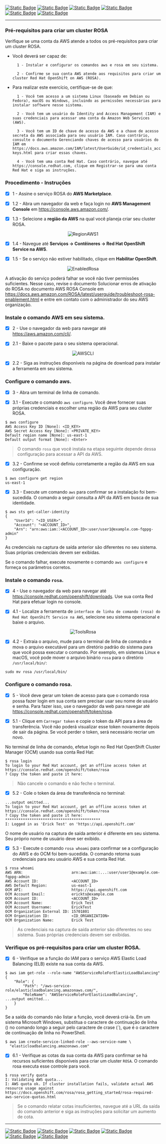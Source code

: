 [![Static Badge](https://img.shields.io/badge/1-HOME-red?style=for-the-badge)](./README.md)
[![Static Badge](https://img.shields.io/badge/2-RESUMO_ROSA-red?style=for-the-badge)](./2%20-%20Resumo%20ROSA.md)
[![Static Badge](https://img.shields.io/badge/4-Criação_Cluster-red?style=for-the-badge)](./4%20-%20Criação%20Cluster.md) 
[![Static Badge](https://img.shields.io/badge/5-Conta_Inicial-red?style=for-the-badge)](./5%20-%20Configurar%20Conta%20Inicial%20ROSA.md) 
[![Static Badge](https://img.shields.io/badge/6-Permissões-red?style=for-the-badge)](./6%20-%20Configurar%20Permissões.md)
[![Static Badge](https://img.shields.io/badge/7-Acesso_com_GITHUB-red?style=for-the-badge)](./7%20-%20Configurar%20GitHub%20ROSA.md)

---
### Pré-requisitos para criar um cluster ROSA
Verifique se uma conta da AWS atende a todos os pré-requisitos para criar um cluster ROSA.

* Você deverá ser capaz de:

        1 - Instalar e configurar os comandos aws e rosa em seu sistema.

        2 - Confirme se sua conta AWS atende aos requisitos para criar um cluster Red Hat OpenShift on AWS (ROSA).

* Para realizar este exercício, certifique-se de que:

        1 - Você tem acesso a um sistema Linux (baseado em Debian ou Fedora), macOS ou Windows, incluindo as permissões necessárias para instalar software nesse sistema.

        2 - Você tem um usuário do Identity and Access Management (IAM) e suas credenciais para acessar uma conta da Amazon Web Services (AWS).

        3 - Você tem um ID de chave de acesso da AWS e a chave de acesso secreta da AWS associada para seu usuário IAM. Caso contrário, consulte o documento Gerenciando chaves de acesso para usuários do IAM em https://docs.aws.amazon.com/IAM/latest/UserGuide/id_credentials_access-keys.html para criar essas chaves.

        4 - Você tem uma conta Red Hat. Caso contrário, navegue até https://console.redhat.com, clique em Registrar-se para uma conta Red Hat e siga as instruções.

### Procedimento - Instruções

- [x] 1 - Assine o serviço ROSA do **AWS Marketplace**.

- [x] 1.2 - Abra um navegador da web e faça login no **AWS Management Console** em https://console.aws.amazon.com/.

- [x] 1.3 - Selecione a **região da AWS** na qual você planeja criar seu cluster ROSA.

<p align="center">
<img src="./ROSA_IMAGE/PRATICO/RegionAWS1.png" alt="RegionAWS1">
</p>

- [x] 1.4 - Navegue até **Serviços → Contêineres → Red Hat OpenShift Service na AWS**.

- [x] 1.5 - Se o serviço não estiver habilitado, clique em **Habilitar OpenShift**.

<p align="center">
<img src="./ROSA_IMAGE/PRATICO/EnabledRosa.png" alt="EnabledRosa">
</p>

A ativação do serviço poderá falhar se você não tiver permissões suficientes. Nesse caso, revise o documento Solucionar erros de ativação do ROSA no documento AWS ROSA Console em https://docs.aws.amazon.com/ROSA/latest/userguide/troubleshoot-rosa-enablement.html e entre em contato com o administrador do seu AWS organização.

### Instale o comando AWS em seu sistema.

- [x] 2 - Use o navegador da web para navegar até https://aws.amazon.com/cli/.

- [x] 2.1 - Baixe o pacote para o seu sistema operacional.

<p align="center">
<img src="./ROSA_IMAGE/PRATICO/AWSCLI.png" alt="AWSCLI">
</p>

- [x] 2.2 - Siga as instruções disponíveis na página de download para instalar a ferramenta em seu sistema.

### Configure o comando aws.

- [x] 3 - Abra um terminal de linha de comando.

- [x] 3.1 - Execute o comando ```aws configure```. Você deve fornecer suas próprias credenciais e escolher uma região da AWS para seu cluster ROSA.

```
$ aws configure
AWS Access Key ID [None]: <ID_KEY>
AWS Secret Access Key [None]: <PRIVATE_KEY>
Default region name [None]: us-east-1
Default output format [None]: <Enter>
```

> O comando ```rosa``` que você instala na etapa seguinte depende dessa configuração para acessar a API da AWS.

- [x] 3.2 - Confirme se você definiu corretamente a região da AWS em sua configuração.

```
$ aws configure get region
us-east-1
```

- [x] 3.3 - Execute um comando ```aws``` para confirmar se a instalação foi bem-sucedida. O comando a seguir consulta a API da AWS em busca de sua identidade.

```
$ aws sts get-caller-identity
{
    "UserId": "<ID_USER>",
    "Account": "<ACCOUNT_ID>",
    "Arn": "arn:aws:iam::<ACCOUNT_ID>:user/user1@example.com-fqppg-admin"
}
```
As credenciais na captura de saída anterior são diferentes no seu sistema. Suas próprias credenciais devem ser exibidas.

Se o comando falhar, execute novamente o comando ```aws configure``` e forneça os parâmetros corretos.

### Instale o comando ```rosa```.

- [x] 4 - Use o navegador da web para navegar até https://console.redhat.com/openshift/downloads. Use sua conta Red Hat para efetuar login no console.

- [x] 4.1 - Localize a ferramenta de ```interface de linha de comando (rosa) do Red Hat OpenShift Service na AWS```, selecione seu sistema operacional e baixe o arquivo.

<p align="center">
<img src="./ROSA_IMAGE/PRATICO/ToolsRosa.png" alt="ToolsRosa">
</p>

- [x] 4.2 - Extraia o arquivo, mude para o terminal de linha de comando e mova o arquivo executável para um diretório padrão do sistema para que você possa executar o comando. Por exemplo, em sistemas Linux e macOS, você pode mover o arquivo binário ```rosa``` para o diretório ```/usr/local/bin/```:

```
sudo mv rosa /usr/local/bin/
```

### Configure o comando rosa.

- [x] 5 - Você deve gerar um token de acesso para que o comando rosa possa fazer login em sua conta sem precisar usar seu nome de usuário e senha. Para fazer isso, use o navegador da web para navegar até https://console.redhat.com/openshift/token/rosa.

- [x] 5.1 - Clique em ```Carregar token``` e copie o token da API para a área de transferência. Você não poderá visualizar esse token novamente depois de sair da página. Se você perder o token, será necessário recriar um novo.

No terminal de linha de comando, efetue login no Red Hat OpenShift Cluster Manager (OCM) usando sua conta Red Hat:

```
$ rosa login
To login to your Red Hat account, get an offline access token at https://console.redhat.com/openshift/token/rosa
? Copy the token and paste it here:
```
> Não cancele o comando e não feche o terminal.

- [x] 5.2 - Cole o token da área de transferência no terminal:

```
...output omitted...
To login to your Red Hat account, get an offline access token at https://console.redhat.com/openshift/token/rosa
? Copy the token and paste it here: *******************************************
I: Logged in as 'Erick Test' on 'https://api.openshift.com'
```

O nome de usuário na captura de saída anterior é diferente em seu sistema. Seu próprio nome de usuário deve ser exibido.

- [x] 5.3 - Execute o comando ```rosa whoami``` para confirmar se a configuração do AWS e do OCM foi bem-sucedida. O comando retorna suas credenciais para seu usuário AWS e sua conta Red Hat.

```
$ rosa whoami
AWS ARN:                      arn:aws:iam::...:user/user1@example.com-fqppg-admin
AWS Account ID:               <ACCOUNT_ID>
AWS Default Region:           us-east-1
OCM API:                      https://api.openshift.com
OCM Account Email:            erickts@example.com
OCM Account ID:               <ACCOUNT_ID>
OCM Account Name:             Erick Test
OCM Account Username:         ErickTest
OCM Organization External ID: 15701801
OCM Organization ID:          <ID_ORGANIZATION>
OCM Organization Name:        Erick Test
```

> As credenciais na captura de saída anterior são diferentes no seu sistema. Suas próprias credenciais devem ser exibidas.

### Verifique os pré-requisitos para criar um cluster ROSA.

- [x] 6 - Verifique se a função do IAM para o serviço AWS Elastic Load Balancing (ELB) existe na sua conta da AWS.

```
$ aws iam get-role --role-name "AWSServiceRoleForElasticLoadBalancing"
{
    "Role": {
        "Path": "/aws-service-role/elasticloadbalancing.amazonaws.com/",
        "RoleName": "AWSServiceRoleForElasticLoadBalancing",
...output omitted...
    }
}
```
Se a saída do comando não listar a função, você deverá criá-la. Em um sistema Microsoft Windows, substitua o caractere de continuação de linha (\) no comando longo a seguir pelo caractere de crase (`), que é o caractere de continuação de linha no PowerShell.

```
$ aws iam create-service-linked-role --aws-service-name \
  "elasticloadbalancing.amazonaws.com"
```
- [x] 6.1 - Verifique as cotas da sua conta da AWS para confirmar se há recursos suficientes disponíveis para criar um cluster ```ROSA```. O comando rosa executa esse controle para você.

```
$ rosa verify quota
I: Validating AWS quota...
I: AWS quota ok. If cluster installation fails, validate actual AWS resource usage against https://docs.openshift.com/rosa/rosa_getting_started/rosa-required-aws-service-quotas.html
```

> Se o comando relatar cotas insuficientes, navegue até a URL da saída do comando anterior e siga as instruções para solicitar um aumento de cota.
---

[![Static Badge](https://img.shields.io/badge/1-HOME-red?style=for-the-badge)](./1%20-%20ROSA%20AWS.md) 
[![Static Badge](https://img.shields.io/badge/2-RESUMO_ROSA-red?style=for-the-badge)](./2%20-%20Resumo%20ROSA.md)
[![Static Badge](https://img.shields.io/badge/4-Criação_Cluster-red?style=for-the-badge)](./4%20-%20Criação%20Cluster.md) 
[![Static Badge](https://img.shields.io/badge/5-Conta_Inicial-red?style=for-the-badge)](./5%20-%20Configurar%20Conta%20Inicial%20ROSA.md) 
[![Static Badge](https://img.shields.io/badge/6-Permissões-red?style=for-the-badge)](./6%20-%20Configurar%20Permissões.md)
[![Static Badge](https://img.shields.io/badge/7-Acesso_com_GITHUB-red?style=for-the-badge)](./7%20-%20Configurar%20GitHub%20ROSA.md)